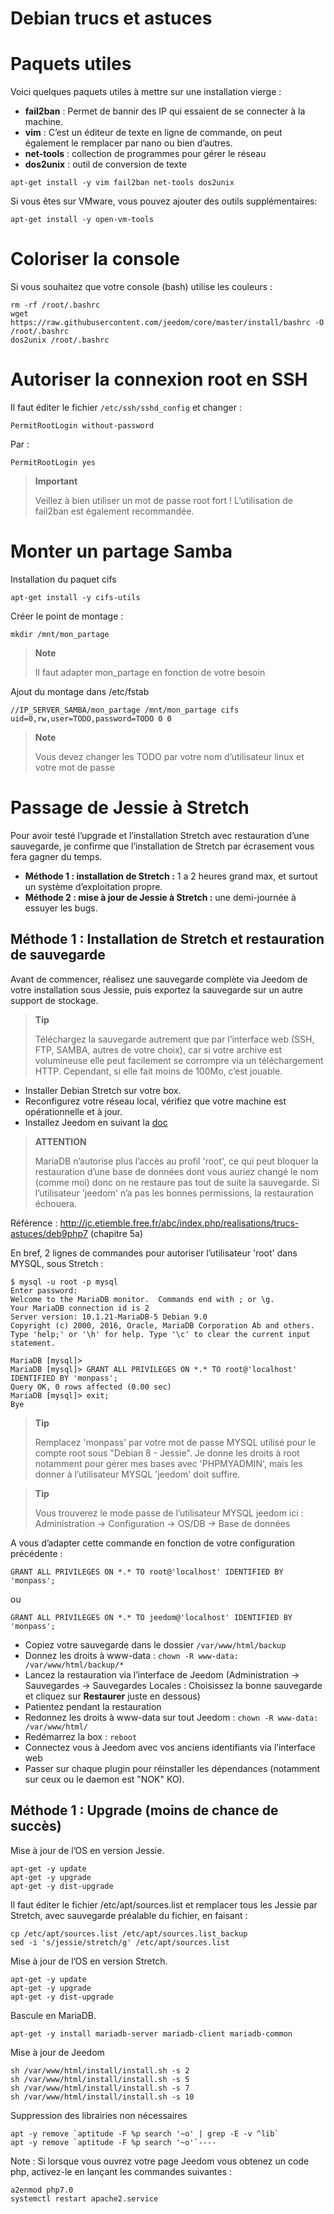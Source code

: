 # Debian trucs et astuces

# Paquets utiles

Voici quelques paquets utiles à mettre sur une installation vierge :

-   **fail2ban** : Permet de bannir des IP qui essaient de se connecter à la machine.
-   **vim** : C’est un éditeur de texte en ligne de commande, on peut également le remplacer par nano ou bien d’autres.
-   **net-tools** : collection de programmes pour gérer le réseau
-   **dos2unix** : outil de conversion de texte

``apt-get install -y vim fail2ban net-tools dos2unix``

Si vous êtes sur VMware, vous pouvez ajouter des outils supplémentaires:

``apt-get install -y open-vm-tools``

# Coloriser la console

Si vous souhaitez que votre console (bash) utilise les couleurs :

````
rm -rf /root/.bashrc
wget https://raw.githubusercontent.com/jeedom/core/master/install/bashrc -O /root/.bashrc
dos2unix /root/.bashrc
````

# Autoriser la connexion root en SSH

Il faut éditer le fichier ``/etc/ssh/sshd_config`` et changer :

``PermitRootLogin without-password``

Par :

``PermitRootLogin yes``

> **Important**
>
> Veillez à bien utiliser un mot de passe root fort ! L’utilisation de fail2ban est également recommandée.

# Monter un partage Samba

Installation du paquet cifs

``apt-get install -y cifs-utils``

Créer le point de montage :

``mkdir /mnt/mon_partage``

> **Note**
>
> Il faut adapter mon\_partage en fonction de votre besoin

Ajout du montage dans /etc/fstab

    //IP_SERVER_SAMBA/mon_partage /mnt/mon_partage cifs uid=0,rw,user=TODO,password=TODO 0 0

> **Note**
>
> Vous devez changer les TODO par votre nom d’utilisateur linux et votre mot de passe

# Passage de Jessie à Stretch

Pour avoir testé l’upgrade et l’installation Stretch avec restauration d’une sauvegarde, je confirme que l’installation de Stretch par écrasement vous fera gagner du temps.

-   **Méthode 1 : installation de Stretch :** 1 a 2 heures grand max, et surtout un système d’exploitation propre.
-   **Méthode 2 : mise à jour de Jessie à Stretch :** une demi-journée à essuyer les bugs.

## Méthode 1 : Installation de Stretch et restauration de sauvegarde

Avant de commencer, réalisez une sauvegarde complète via Jeedom de votre installation sous Jessie, puis exportez la sauvegarde sur un autre support de stockage.

> **Tip**
>
> Téléchargez la sauvegarde autrement que par l’interface web (SSH, FTP, SAMBA, autres de votre choix), car si votre archive est volumineuse elle peut facilement se corrompre via un téléchargement HTTP. Cependant, si elle fait moins de 100Mo, c’est jouable.

-   Installer Debian Stretch sur votre box.
-   Reconfigurez votre réseau local, vérifiez que votre machine est opérationnelle et à jour.
-   Installez Jeedom en suivant la [doc](https://github.com/jeedom/documentation/blob/master/installation/fr_FR/other.asciidoc)

>**ATTENTION**
>
>MariaDB n’autorise plus l’accès au profil 'root', ce qui peut bloquer la restauration d’une base de données dont vous auriez changé le nom (comme moi) donc on ne restaure pas tout de suite la sauvegarde. Si l’utilisateur 'jeedom' n’a pas les bonnes permissions, la restauration échouera.

Référence : <http://jc.etiemble.free.fr/abc/index.php/realisations/trucs-astuces/deb9php7> (chapitre 5a)

En bref, 2 lignes de commandes pour autoriser l’utilisateur 'root' dans MYSQL, sous Stretch :

````
$ mysql -u root -p mysql
Enter password:
Welcome to the MariaDB monitor.  Commands end with ; or \g.
Your MariaDB connection id is 2
Server version: 10.1.21-MariaDB-5 Debian 9.0
Copyright (c) 2000, 2016, Oracle, MariaDB Corporation Ab and others.
Type 'help;' or '\h' for help. Type '\c' to clear the current input statement.

MariaDB [mysql]>
MariaDB [mysql]> GRANT ALL PRIVILEGES ON *.* TO root@'localhost' IDENTIFIED BY 'monpass';
Query OK, 0 rows affected (0.00 sec)
MariaDB [mysql]> exit;
Bye
````

> **Tip**
>
> Remplacez 'monpass' par votre mot de passe MYSQL utilisé pour le compte root sous "Debian 8 - Jessie". Je donne les droits à root notamment pour gérer mes bases avec 'PHPMYADMIN', mais les donner à l’utilisateur MYSQL 'jeedom' doit suffire.

> **Tip**
>
> Vous trouverez le mode passe de l’utilisateur MYSQL jeedom ici : Administration → Configuration → OS/DB → Base de données

A vous d’adapter cette commande en fonction de votre configuration précédente :

``GRANT ALL PRIVILEGES ON *.* TO root@'localhost' IDENTIFIED BY 'monpass';``

ou

``GRANT ALL PRIVILEGES ON *.* TO jeedom@'localhost' IDENTIFIED BY 'monpass';``

-   Copiez votre sauvegarde dans le dossier ``/var/www/html/backup``
-   Donnez les droits à www-data : ``chown -R www-data: /var/www/html/backup/*``
-   Lancez la restauration via l’interface de Jeedom (Administration → Sauvegardes → Sauvegardes Locales : Choisissez la bonne sauvegarde et cliquez sur **Restaurer** juste en dessous)
-   Patientez pendant la restauration
-   Redonnez les droits à www-data sur tout Jeedom : ``chown -R www-data: /var/www/html/``
-   Redémarrez la box : `reboot`
-   Connectez vous à Jeedom avec vos anciens identifiants via l’interface web
-   Passer sur chaque plugin pour réinstaller les dépendances (notamment sur ceux ou le daemon est "NOK" KO).

## Méthode 1 : Upgrade (moins de chance de succès)

Mise à jour de l’OS en version Jessie.

````
apt-get -y update
apt-get -y upgrade
apt-get -y dist-upgrade
````

Il faut éditer le fichier /etc/apt/sources.list et remplacer tous les Jessie par Stretch, avec sauvegarde préalable du fichier, en faisant :

````
cp /etc/apt/sources.list /etc/apt/sources.list_backup
sed -i 's/jessie/stretch/g' /etc/apt/sources.list
````

Mise à jour de l’OS en version Stretch.

````
apt-get -y update
apt-get -y upgrade
apt-get -y dist-upgrade
````

Bascule en MariaDB.

``apt-get -y install mariadb-server mariadb-client mariadb-common``

Mise à jour de Jeedom

````
sh /var/www/html/install/install.sh -s 2
sh /var/www/html/install/install.sh -s 5
sh /var/www/html/install/install.sh -s 7
sh /var/www/html/install/install.sh -s 10
````

Suppression des librairies non nécessaires

````
apt -y remove `aptitude -F %p search '~o' | grep -E -v ^lib`
apt -y remove `aptitude -F %p search '~o'`----
````

Note : Si lorsque vous ouvrez votre page Jeedom vous obtenez un code php, activez-le en lançant les commandes suivantes :

````
a2enmod php7.0
systemctl restart apache2.service
````
